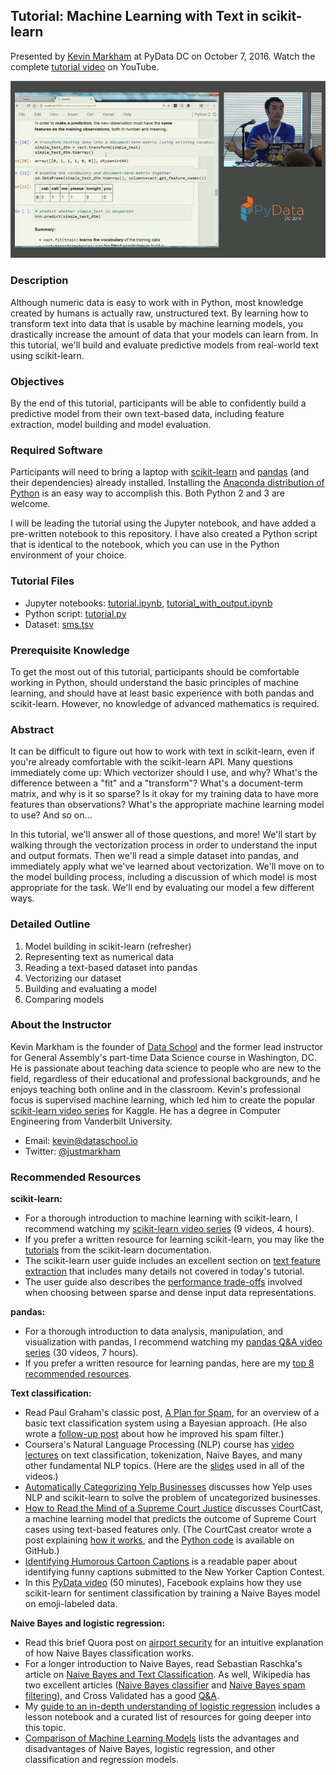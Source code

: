 ## Tutorial: Machine Learning with Text in scikit-learn

Presented by [Kevin Markham](http://www.dataschool.io/about/) at PyData DC on October 7, 2016. Watch the complete [tutorial video](https://www.youtube.com/watch?v=vTaxdJ6VYWE) on YouTube.

[![Watch the complete tutorial video on YouTube](youtube.jpg)](https://www.youtube.com/watch?v=vTaxdJ6VYWE "Machine Learning with Text in scikit-learn - PyData DC 2016")

### Description

Although numeric data is easy to work with in Python, most knowledge created by humans is actually raw, unstructured text. By learning how to transform text into data that is usable by machine learning models, you drastically increase the amount of data that your models can learn from. In this tutorial, we'll build and evaluate predictive models from real-world text using scikit-learn.

### Objectives

By the end of this tutorial, participants will be able to confidently build a predictive model from their own text-based data, including feature extraction, model building and model evaluation.

### Required Software

Participants will need to bring a laptop with [scikit-learn](http://scikit-learn.org/stable/install.html) and [pandas](http://pandas.pydata.org/pandas-docs/stable/install.html) (and their dependencies) already installed. Installing the [Anaconda distribution of Python](https://www.continuum.io/downloads) is an easy way to accomplish this. Both Python 2 and 3 are welcome.

I will be leading the tutorial using the Jupyter notebook, and have added a pre-written notebook to this repository. I have also created a Python script that is identical to the notebook, which you can use in the Python environment of your choice.

### Tutorial Files

* Jupyter notebooks: [tutorial.ipynb](tutorial.ipynb), [tutorial_with_output.ipynb](tutorial_with_output.ipynb)
* Python script: [tutorial.py](tutorial.py)
* Dataset: [sms.tsv](sms.tsv)

### Prerequisite Knowledge

To get the most out of this tutorial, participants should be comfortable working in Python, should understand the basic principles of machine learning, and should have at least basic experience with both pandas and scikit-learn. However, no knowledge of advanced mathematics is required.

### Abstract

It can be difficult to figure out how to work with text in scikit-learn, even if you're already comfortable with the scikit-learn API. Many questions immediately come up: Which vectorizer should I use, and why? What's the difference between a "fit" and a "transform"? What's a document-term matrix, and why is it so sparse? Is it okay for my training data to have more features than observations? What's the appropriate machine learning model to use? And so on...

In this tutorial, we'll answer all of those questions, and more! We'll start by walking through the vectorization process in order to understand the input and output formats. Then we'll read a simple dataset into pandas, and immediately apply what we've learned about vectorization. We'll move on to the model building process, including a discussion of which model is most appropriate for the task. We'll end by evaluating our model a few different ways.

### Detailed Outline

1. Model building in scikit-learn (refresher)
2. Representing text as numerical data
3. Reading a text-based dataset into pandas
4. Vectorizing our dataset
5. Building and evaluating a model
6. Comparing models

### About the Instructor

Kevin Markham is the founder of [Data School](http://www.dataschool.io/) and the former lead instructor for General Assembly's part-time Data Science course in Washington, DC. He is passionate about teaching data science to people who are new to the field, regardless of their educational and professional backgrounds, and he enjoys teaching both online and in the classroom. Kevin's professional focus is supervised machine learning, which led him to create the popular [scikit-learn video series](https://github.com/justmarkham/scikit-learn-videos) for Kaggle. He has a degree in Computer Engineering from Vanderbilt University.

* Email: [kevin@dataschool.io](mailto:kevin@dataschool.io)
* Twitter: [@justmarkham](https://twitter.com/justmarkham)

### Recommended Resources

**scikit-learn:**
* For a thorough introduction to machine learning with scikit-learn, I recommend watching my [scikit-learn video series](https://github.com/justmarkham/scikit-learn-videos) (9 videos, 4 hours).
* If you prefer a written resource for learning scikit-learn, you may like the [tutorials](http://scikit-learn.org/stable/tutorial/index.html) from the scikit-learn documentation.
* The scikit-learn user guide includes an excellent section on [text feature extraction](http://scikit-learn.org/stable/modules/feature_extraction.html#text-feature-extraction) that includes many details not covered in today's tutorial.
* The user guide also describes the [performance trade-offs](http://scikit-learn.org/stable/modules/computational_performance.html#influence-of-the-input-data-representation) involved when choosing between sparse and dense input data representations.

**pandas:**
* For a thorough introduction to data analysis, manipulation, and visualization with pandas, I recommend watching my [pandas Q&A video series](https://github.com/justmarkham/pandas-videos) (30 videos, 7 hours).
* If you prefer a written resource for learning pandas, here are my [top 8 recommended resources](http://www.dataschool.io/best-python-pandas-resources/).

**Text classification:**
* Read Paul Graham's classic post, [A Plan for Spam](http://www.paulgraham.com/spam.html), for an overview of a basic text classification system using a Bayesian approach. (He also wrote a [follow-up post](http://www.paulgraham.com/better.html) about how he improved his spam filter.)
* Coursera's Natural Language Processing (NLP) course has [video lectures](https://www.youtube.com/playlist?list=PL6397E4B26D00A269) on text classification, tokenization, Naive Bayes, and many other fundamental NLP topics. (Here are the [slides](http://web.stanford.edu/~jurafsky/NLPCourseraSlides.html) used in all of the videos.)
* [Automatically Categorizing Yelp Businesses](http://engineeringblog.yelp.com/2015/09/automatically-categorizing-yelp-businesses.html) discusses how Yelp uses NLP and scikit-learn to solve the problem of uncategorized businesses.
* [How to Read the Mind of a Supreme Court Justice](http://fivethirtyeight.com/features/how-to-read-the-mind-of-a-supreme-court-justice/) discusses CourtCast, a machine learning model that predicts the outcome of Supreme Court cases using text-based features only. (The CourtCast creator wrote a post explaining [how it works](https://sciencecowboy.wordpress.com/2015/03/05/predicting-the-supreme-court-from-oral-arguments/), and the [Python code](https://github.com/nasrallah/CourtCast) is available on GitHub.)
* [Identifying Humorous Cartoon Captions](http://www.cs.huji.ac.il/~dshahaf/pHumor.pdf) is a readable paper about identifying funny captions submitted to the New Yorker Caption Contest.
* In this [PyData video](https://www.youtube.com/watch?v=y3ZTKFZ-1QQ) (50 minutes), Facebook explains how they use scikit-learn for sentiment classification by training a Naive Bayes model on emoji-labeled data.

**Naive Bayes and logistic regression:**
* Read this brief Quora post on [airport security](http://www.quora.com/In-laymans-terms-how-does-Naive-Bayes-work/answer/Konstantin-Tt) for an intuitive explanation of how Naive Bayes classification works.
* For a longer introduction to Naive Bayes, read Sebastian Raschka's article on [Naive Bayes and Text Classification](http://sebastianraschka.com/Articles/2014_naive_bayes_1.html). As well, Wikipedia has two excellent articles ([Naive Bayes classifier](http://en.wikipedia.org/wiki/Naive_Bayes_classifier) and [Naive Bayes spam filtering](http://en.wikipedia.org/wiki/Naive_Bayes_spam_filtering)), and Cross Validated has a good [Q&A](http://stats.stackexchange.com/questions/21822/understanding-naive-bayes).
* My [guide to an in-depth understanding of logistic regression](http://www.dataschool.io/guide-to-logistic-regression/) includes a lesson notebook and a curated list of resources for going deeper into this topic.
* [Comparison of Machine Learning Models](https://github.com/justmarkham/DAT8/blob/master/other/model_comparison.md) lists the advantages and disadvantages of Naive Bayes, logistic regression, and other classification and regression models.

